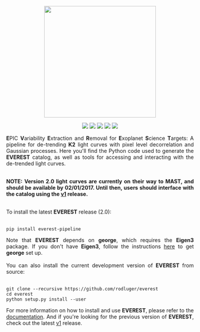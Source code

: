 <p align="center">
  <img width = "300" src="http://staff.washington.edu/rodluger/everest/_images/everest.png"/>
</p>
<p align="center">
  <a href="https://travis-ci.org/rodluger/everest/"><img src="https://travis-ci.org/rodluger/everest.svg?branch=master"/></a>
  <a href="http://arxiv.org/abs/1607.00524"><img src="https://img.shields.io/badge/arXiv-1607.00524-blue.svg?style=flat"/></a>
  <a href="https://raw.githubusercontent.com/rodluger/everest/master/LICENSE"><img src="https://img.shields.io/badge/license-MIT-brightgreen.svg"/></a>
  <a href="http://staff.washington.edu/rodluger/everest"><img src="https://img.shields.io/badge/read-the_docs-blue.svg?style=flat"/></a>
  <a href="https://archive.stsci.edu/prepds/everest/"><img src="https://img.shields.io/badge/MAST-lightcurves-brightgreen.svg?style=flat"/></a>
</p>

<div align="justify">
<b>E</b>PIC <b>V</b>ariability <b>E</b>xtraction and <b>R</b>emoval for <b>E</b>xoplanet <b>S</b>cience <b>T</b>argets: A pipeline for de-trending <b>K2</b> light curves with pixel level decorrelation and Gaussian processes. Here you'll find the Python code used to generate the <b>EVEREST</b> catalog, as well as tools for accessing and interacting with the de-trended light curves.
<br/><br/>

<b>NOTE: Version 2.0 light curves are currently on their way to MAST, and should be available by 02/01/2017. Until then,
users should interface with the catalog using the <a href="https://github.com/rodluger/everest/tree/1.0.4">v1</a> release.</b>
<br/><br/>

To install the latest <b>EVEREST</b> release (2.0):
<br/><br/>
<pre><code>pip install everest-pipeline</code></pre>
Note that <b>EVEREST</b> depends on <b>george</b>, which requires the <b>Eigen3</b> package. If you don't have <b>Eigen3</b>, follow the instructions <a href="http://dan.iel.fm/george/current/user/quickstart/">here</a> to get <b>george</b> set up.
<br/><br/>
You can also install the current development version of <b>EVEREST</b> from source:
<br/><br/>
<pre><code>git clone --recursive https://github.com/rodluger/everest
cd everest
python setup.py install --user</code></pre>
For more information on how to install and use <b>EVEREST</b>, please refer to the <a href="http://staff.washington.edu/rodluger/everest">documentation</a>. And if you're looking for the previous version of <b>EVEREST</b>, check out the latest <a href="https://github.com/rodluger/everest/tree/1.0.4">v1</a> release.
</div>
<br>
